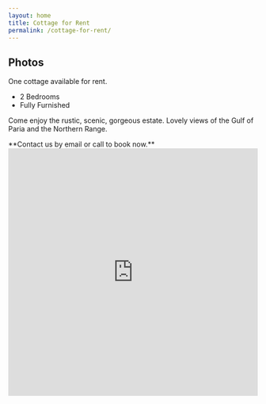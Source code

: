 ```yaml
---
layout: home
title: Cottage for Rent
permalink: /cottage-for-rent/
---
```


<h2>Photos</h2>
<p>One cottage available for rent.</p>
<ul>
  <li>2 Bedrooms</li>
  <li>Fully Furnished</li>
</ul>
<p>Come enjoy the rustic, scenic, gorgeous estate. Lovely views of the Gulf of Paria and the Northern Range.</p>
**Contact us by email or call to book now.**

<div></div><iframe style="position: relative; top: 0; left: 0; width: 100%; height: 500px;" src="https://flickrembed.com/cms_embed.php?source=flickr&layout=responsive&input=72157709704267291&sort=0&by=album&theme=default_notextpanel&scale=fit&speed=10000&limit=500&skin=default&autoplay=true" scrolling="no" frameborder="0" allowFullScreen="true" webkitallowfullscreen="true" mozallowfullscreen="true"><small>Powered by <a href="https://flickrembed.com">flickr embed</a>.</small></iframe><script type="text/javascript">function showpics(){var a=$("#box").val();$.getJSON("http://api.flickr.com/services/feeds/photos_public.gne?tags="+a+"&tagmode=any&format=json&jsoncallback=?",function(a){$("#images").hide().html(a).fadeIn("fast"),$.each(a.items,function(a,e){$("<img/>").attr("src",e.media.m).appendTo("#images")})})}</script><div></div>